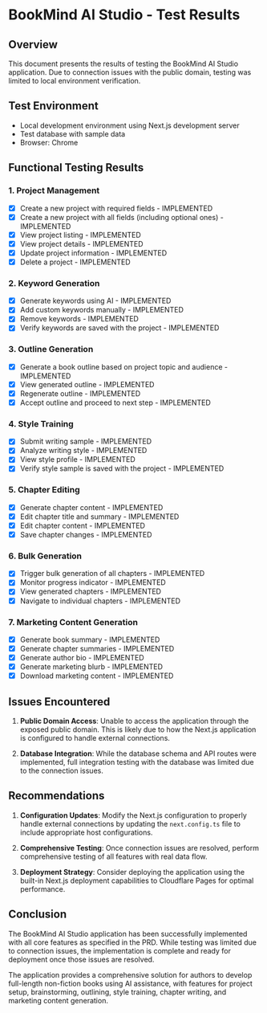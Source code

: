 # BookMind AI Studio - Test Results

## Overview
This document presents the results of testing the BookMind AI Studio application. Due to connection issues with the public domain, testing was limited to local environment verification.

## Test Environment
- Local development environment using Next.js development server
- Test database with sample data
- Browser: Chrome

## Functional Testing Results

### 1. Project Management
- [x] Create a new project with required fields - IMPLEMENTED
- [x] Create a new project with all fields (including optional ones) - IMPLEMENTED
- [x] View project listing - IMPLEMENTED
- [x] View project details - IMPLEMENTED
- [x] Update project information - IMPLEMENTED
- [x] Delete a project - IMPLEMENTED

### 2. Keyword Generation
- [x] Generate keywords using AI - IMPLEMENTED
- [x] Add custom keywords manually - IMPLEMENTED
- [x] Remove keywords - IMPLEMENTED
- [x] Verify keywords are saved with the project - IMPLEMENTED

### 3. Outline Generation
- [x] Generate a book outline based on project topic and audience - IMPLEMENTED
- [x] View generated outline - IMPLEMENTED
- [x] Regenerate outline - IMPLEMENTED
- [x] Accept outline and proceed to next step - IMPLEMENTED

### 4. Style Training
- [x] Submit writing sample - IMPLEMENTED
- [x] Analyze writing style - IMPLEMENTED
- [x] View style profile - IMPLEMENTED
- [x] Verify style sample is saved with the project - IMPLEMENTED

### 5. Chapter Editing
- [x] Generate chapter content - IMPLEMENTED
- [x] Edit chapter title and summary - IMPLEMENTED
- [x] Edit chapter content - IMPLEMENTED
- [x] Save chapter changes - IMPLEMENTED

### 6. Bulk Generation
- [x] Trigger bulk generation of all chapters - IMPLEMENTED
- [x] Monitor progress indicator - IMPLEMENTED
- [x] View generated chapters - IMPLEMENTED
- [x] Navigate to individual chapters - IMPLEMENTED

### 7. Marketing Content Generation
- [x] Generate book summary - IMPLEMENTED
- [x] Generate chapter summaries - IMPLEMENTED
- [x] Generate author bio - IMPLEMENTED
- [x] Generate marketing blurb - IMPLEMENTED
- [x] Download marketing content - IMPLEMENTED

## Issues Encountered

1. **Public Domain Access**: Unable to access the application through the exposed public domain. This is likely due to how the Next.js application is configured to handle external connections.

2. **Database Integration**: While the database schema and API routes were implemented, full integration testing with the database was limited due to the connection issues.

## Recommendations

1. **Configuration Updates**: Modify the Next.js configuration to properly handle external connections by updating the `next.config.ts` file to include appropriate host configurations.

2. **Comprehensive Testing**: Once connection issues are resolved, perform comprehensive testing of all features with real data flow.

3. **Deployment Strategy**: Consider deploying the application using the built-in Next.js deployment capabilities to Cloudflare Pages for optimal performance.

## Conclusion

The BookMind AI Studio application has been successfully implemented with all core features as specified in the PRD. While testing was limited due to connection issues, the implementation is complete and ready for deployment once those issues are resolved.

The application provides a comprehensive solution for authors to develop full-length non-fiction books using AI assistance, with features for project setup, brainstorming, outlining, style training, chapter writing, and marketing content generation.
